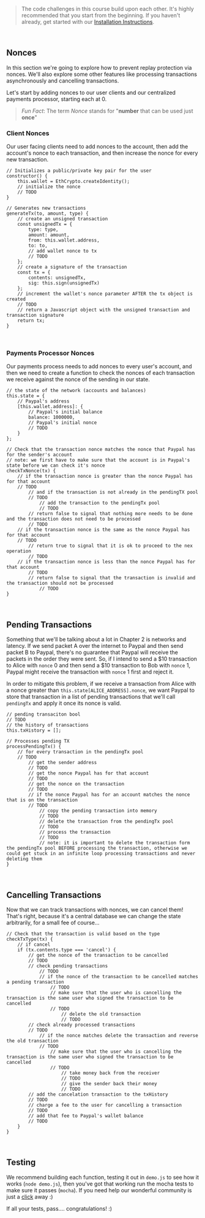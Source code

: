 > The code challenges in this course build upon each other. It's highly recommended that you start from the beginning. If you haven't already, get started with our [Installation Instructions](https://cryptoeconomics.study/docs/en/sync/getting-started-development-setup).

<br />

## Nonces

In this section we're going to explore how to prevent replay protection via nonces. We'll also explore some other features like processing transactions asynchronously and cancelling transactions.

Let's start by adding nonces to our user clients and our centralized payments processor, starting each at 0.

> *Fun Fact*: The term *Nonce* stands for "**number** that can be used just **once**"

### Client Nonces

Our user facing clients need to add nonces to the account, then add the account's nonce to each transaction, and then increase the nonce for every new transaction.
```
// Initializes a public/private key pair for the user
constructor() {
	this.wallet = EthCrypto.createIdentity();
	// initialize the nonce
	// TODO
}

// Generates new transactions
generateTx(to, amount, type) {
	// create an unsigned transaction
	const unsignedTx = {
		type: type,
		amount: amount,
		from: this.wallet.address,
		to: to,
		// add wallet nonce to tx
		// TODO
	};
	// create a signature of the transaction
	const tx = {
		contents: unsignedTx,
		sig: this.sign(unsignedTx)
	};
	// increment the wallet's nonce parameter AFTER the tx object is created
	// TODO
	// return a Javascript object with the unsigned transaction and transaction signature
	return tx;
}
```

<br />

### Payments Processor Nonces

Our payments process needs to add nonces to every user's account, and then we need to create a function to check the nonces of each transaction we receive against the nonce of the sending in our state.

```
// the state of the network (accounts and balances)
this.state = {
	// Paypal's address
	[this.wallet.address]: {
		// Paypal's initial balance
		balance: 1000000,
		// Paypal's initial nonce
		// TODO
	}
};

// Check that the transaction nonce matches the nonce that Paypal has for the sender's account
// note: we first have to make sure that the account is in Paypal's state before we can check it's nonce
checkTxNonce(tx) {
	// if the transaction nonce is greater than the nonce Paypal has for that account
	// TODO
		// and if the transaction is not already in the pendingTX pool
		// TODO
			// add the transaction to the pendingTx pool
			// TODO
		// return false to signal that nothing more needs to be done and the transaction does not need to be processed
		// TODO
	// if the transaction nonce is the same as the nonce Paypal has for that account
	// TODO
		// return true to signal that it is ok to proceed to the nex operation
		// TODO
	// if the transaction nonce is less than the nonce Paypal has for that account
		// TODO
		// return false to signal that the transaction is invalid and the transaction should not be processed
			// TODO
}
```

<br />

## Pending Transactions

Something that we'll be talking about a lot in Chapter 2 is networks and latency. If we send packet A over the internet to Paypal and then send packet B to Paypal, there's no guarantee that Paypal will receive the packets in the order they were sent. So, if I intend to send a $10 transaction to Alice with `nonce` 0 and then send a $10 transaction to Bob with `nonce` 1, Paypal might receive the transaction with `nonce` 1 first and reject it.

In order to mitigate this problem, if we receive a transaction from Alice with a nonce greater than `this.state[ALICE_ADDRESS].nonce`, we want Paypal to store that transaction in a list of pending transactions that we'll call `pendingTx` and apply it once its nonce is valid.

```
// pending transaciton bool
// TODO
// the history of transactions
this.txHistory = [];

// Processes pending TX
processPendingTx() {
	// for every transaction in the pendingTx pool
	// TODO
		// get the sender address
		// TODO
		// get the nonce Paypal has for that account
		// TODO
		// get the nonce on the transaction
		// TODO
		// if the nonce Paypal has for an account matches the nonce that is on the transaction
		// TODO
			// copy the pending transaction into memory
			// TODO
			// delete the transaction from the pendingTx pool
			// TODO
			// process the transaction
			// TODO
			// note: it is important to delete the transaction form the pendingTx pool BEFORE processing the transaction, otherwise we could get stuck in an infinite loop processing transactions and never deleting them
}
```

<br />

## Cancelling Transactions

Now that we can track transactions with nonces, we can cancel them! That's right, because it's a central database we can change the state arbitrarily, for a small fee of course...
```
// Check that the transaction is valid based on the type
checkTxType(tx) {
	// if cancel
	if (tx.contents.type === 'cancel') {
		// get the nonce of the transaction to be cancelled
		// TODO
		// check pending transactions
			// TODO
			// if the nonce of the transaction to be cancelled matches a pending transaction
				// TODO
				// make sure that the user who is cancelling the transaction is the same user who signed the transaction to be cancelled
				// TODO
					// delete the old transaction
					// TODO
		// check already processed transactions
		// TODO
			// if the nonce matches delete the transaction and reverse the old transaction
			// TODO
				// make sure that the user who is cancelling the transaction is the same user who signed the transaction to be cancelled
				// TODO
					// take money back from the receiver
					// TODO
					// give the sender back their money
					// TODO
		// add the cancelation transaction to the txHistory
		// TODO
		// charge a fee to the user for cancelling a transaction
		// TODO
		// add that fee to Paypal's wallet balance
		// TODO
	}
}
```

<br />

## Testing

We recommend building each function, testing it out in `demo.js` to see how it works (`node demo.js`), then you've got that working run the mocha tests to make sure it passes (`mocha`). If you need help our wonderful community is just a [click](https://forum.cryptoeconomics.study) away :)

If all your tests, pass.... congratulations! :)

<br />
